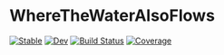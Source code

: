 # WhereTheWaterAlsoFlows

[![Stable](https://img.shields.io/badge/docs-stable-blue.svg)](https://mauro3.github.io/WhereTheWaterAlsoFlows.jl/stable)
[![Dev](https://img.shields.io/badge/docs-dev-blue.svg)](https://mauro3.github.io/WhereTheWaterAlsoFlows.jl/dev)
[![Build Status](https://travis-ci.com/mauro3/WhereTheWaterAlsoFlows.jl.svg?branch=master)](https://travis-ci.com/mauro3/WhereTheWaterAlsoFlows.jl)
[![Coverage](https://codecov.io/gh/mauro3/WhereTheWaterAlsoFlows.jl/branch/master/graph/badge.svg)](https://codecov.io/gh/mauro3/WhereTheWaterAlsoFlows.jl)
